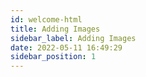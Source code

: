 ```yaml
---
id: welcome-html
title: Adding Images
sidebar_label: Adding Images
date: 2022-05-11 16:49:29
sidebar_position: 1
---
```


